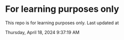 # For learning purposes only
This repo is for learning purposes only.
Last updated at

Thursday, April 18, 2024 9:37:19 AM

